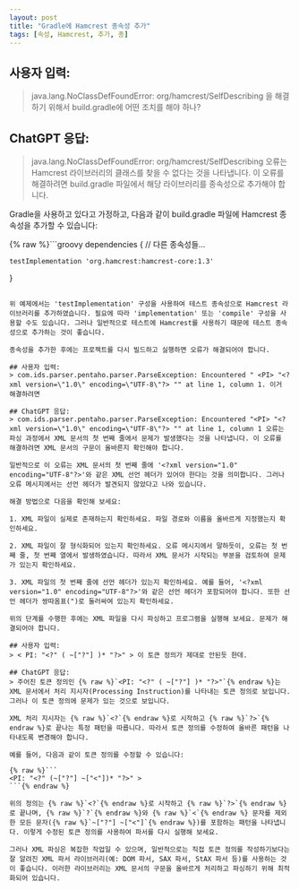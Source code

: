 ```yaml
---
layout: post
title: "Gradle에 Hamcrest 종속성 추가"
tags: [속성, Hamcrest, 추가, 종]
---
```


## 사용자 입력:
> java.lang.NoClassDefFoundError: org/hamcrest/SelfDescribing 을 해결하기 위해서 build.gradle에 어떤 조치를 해야 하나?

## ChatGPT 응답:
> java.lang.NoClassDefFoundError: org/hamcrest/SelfDescribing 오류는 Hamcrest 라이브러리의 클래스를 찾을 수 없다는 것을 나타냅니다. 이 오류를 해결하려면 build.gradle 파일에서 해당 라이브러리를 종속성으로 추가해야 합니다. 

Gradle을 사용하고 있다고 가정하고, 다음과 같이 build.gradle 파일에 Hamcrest 종속성을 추가할 수 있습니다:

{% raw %}```groovy
dependencies {
    // 다른 종속성들...

    testImplementation 'org.hamcrest:hamcrest-core:1.3'
}
```{% endraw %}

위 예제에서는 'testImplementation' 구성을 사용하여 테스트 종속성으로 Hamcrest 라이브러리를 추가하였습니다. 필요에 따라 'implementation' 또는 'compile' 구성을 사용할 수도 있습니다. 그러나 일반적으로 테스트에 Hamcrest를 사용하기 때문에 테스트 종속성으로 추가하는 것이 좋습니다.

종속성을 추가한 후에는 프로젝트를 다시 빌드하고 실행하면 오류가 해결되어야 합니다.

## 사용자 입력:
> com.ids.parser.pentaho.parser.ParseException: Encountered " <PI> "<?xml version=\"1.0\" encoding=\"UTF-8\"?> "" at line 1, column 1. 이거 해결하려면 

## ChatGPT 응답:
> com.ids.parser.pentaho.parser.ParseException: Encountered "<PI> "<?xml version=\"1.0\" encoding=\"UTF-8\"?> "" at line 1, column 1 오류는 파싱 과정에서 XML 문서의 첫 번째 줄에서 문제가 발생했다는 것을 나타냅니다. 이 오류를 해결하려면 XML 문서의 구문이 올바른지 확인해야 합니다.

일반적으로 이 오류는 XML 문서의 첫 번째 줄에 '<?xml version="1.0" encoding="UTF-8"?>'와 같은 XML 선언 헤더가 있어야 한다는 것을 의미합니다. 그러나 오류 메시지에서는 선언 헤더가 발견되지 않았다고 나와 있습니다.

해결 방법으로 다음을 확인해 보세요:

1. XML 파일이 실제로 존재하는지 확인하세요. 파일 경로와 이름을 올바르게 지정했는지 확인하세요.

2. XML 파일이 잘 형식화되어 있는지 확인하세요. 오류 메시지에서 말하듯이, 오류는 첫 번째 줄, 첫 번째 열에서 발생하였습니다. 따라서 XML 문서가 시작되는 부분을 검토하여 문제가 있는지 확인하세요.

3. XML 파일의 첫 번째 줄에 선언 헤더가 있는지 확인하세요. 예를 들어, '<?xml version="1.0" encoding="UTF-8"?>'와 같은 선언 헤더가 포함되어야 합니다. 또한 선언 헤더가 쌍따옴표(")로 둘러싸여 있는지 확인하세요.

위의 단계를 수행한 후에는 XML 파일을 다시 파싱하고 프로그램을 실행해 보세요. 문제가 해결되어야 합니다.

## 사용자 입력:
> < PI: "<?" ( ~["?"] )* "?>" > 이 토큰 정의가 제대로 안된듯 한데.

## ChatGPT 응답:
> 주어진 토큰 정의인 {% raw %}`<PI: "<?" ( ~["?"] )* "?>"`{% endraw %}는 XML 문서에서 처리 지시자(Processing Instruction)를 나타내는 토큰 정의로 보입니다. 그러나 이 토큰 정의에 문제가 있는 것으로 보입니다.

XML 처리 지시자는 {% raw %}`<?`{% endraw %}로 시작하고 {% raw %}`?>`{% endraw %}로 끝나는 특정 패턴을 따릅니다. 따라서 토큰 정의를 수정하여 올바른 패턴을 나타내도록 변경해야 합니다.

예를 들어, 다음과 같이 토큰 정의를 수정할 수 있습니다:

{% raw %}```
<PI: "<?" (~["?"] ~["<"])* "?>" >
```{% endraw %}

위의 정의는 {% raw %}`<?`{% endraw %}로 시작하고 {% raw %}`?>`{% endraw %}로 끝나며, {% raw %}`?`{% endraw %}와 {% raw %}`<`{% endraw %} 문자를 제외한 모든 문자({% raw %}`~["?"] ~["<"]`{% endraw %})를 포함하는 패턴을 나타냅니다. 이렇게 수정된 토큰 정의를 사용하여 파서를 다시 실행해 보세요.

그러나 XML 파싱은 복잡한 작업일 수 있으며, 일반적으로는 직접 토큰 정의를 작성하기보다는 잘 알려진 XML 파서 라이브러리(예: DOM 파서, SAX 파서, StAX 파서 등)를 사용하는 것이 좋습니다. 이러한 라이브러리는 XML 문서의 구문을 올바르게 처리하고 파싱하기 위해 최적화되어 있습니다.

